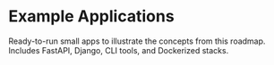 # Example Applications

Ready-to-run small apps to illustrate the concepts from this roadmap. Includes FastAPI, Django, CLI tools, and Dockerized stacks.

